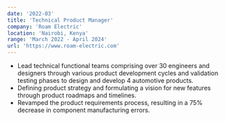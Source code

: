 ```yaml
---
date: '2022-03'
title: 'Technical Product Manager'
company: 'Roam Electric'
location: 'Nairobi, Kenya'
range: 'March 2022 - April 2024'
url: 'https://www.roam-electric.com'
---
```


- Lead technical functional teams comprising over 30 engineers and designers through various product development cycles and validation testing phases to design and develop 4 automotive products.
- Defining product strategy and formulating a vision for new features through product roadmaps and timelines.
- Revamped the product requirements process, resulting in a 75% decrease in component manufacturing errors.
